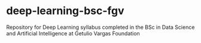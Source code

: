 # deep-learning-bsc-fgv
Repository for Deep Learning syllabus completed in the BSc in Data Science and Artificial Intelligence at Getulio Vargas Foundation
